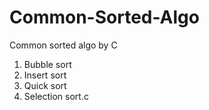 # Common-Sorted-Algo

Common sorted algo by C

1. Bubble sort
2. Insert sort
3. Quick sort
4. Selection sort.c
